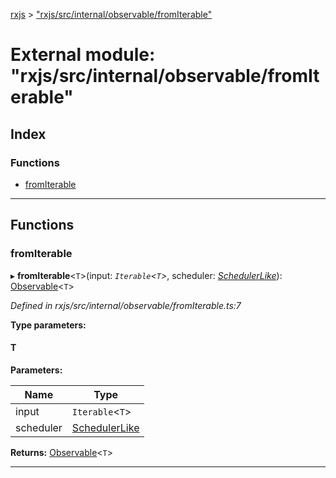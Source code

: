 [rxjs](../README.md) > ["rxjs/src/internal/observable/fromIterable"](../modules/_rxjs_src_internal_observable_fromiterable_.md)

# External module: "rxjs/src/internal/observable/fromIterable"

## Index

### Functions

* [fromIterable](_rxjs_src_internal_observable_fromiterable_.md#fromiterable)

---

## Functions

<a id="fromiterable"></a>

###  fromIterable

▸ **fromIterable**<`T`>(input: *`Iterable`<`T`>*, scheduler: *[SchedulerLike](../interfaces/_rxjs_src_internal_types_.schedulerlike.md)*): [Observable](../classes/_rxjs_src_internal_observable_.observable.md)<`T`>

*Defined in rxjs/src/internal/observable/fromIterable.ts:7*

**Type parameters:**

#### T 
**Parameters:**

| Name | Type |
| ------ | ------ |
| input | `Iterable`<`T`> |
| scheduler | [SchedulerLike](../interfaces/_rxjs_src_internal_types_.schedulerlike.md) |

**Returns:** [Observable](../classes/_rxjs_src_internal_observable_.observable.md)<`T`>

___

